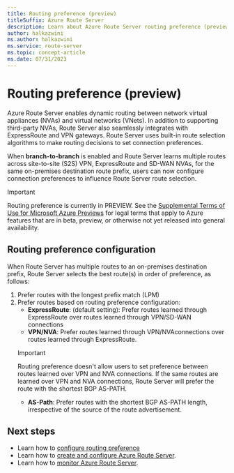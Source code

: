 ```yaml
---
title: Routing preference (preview)
titleSuffix: Azure Route Server
description: Learn about Azure Route Server routing preference (preview) feature. 
author: halkazwini
ms.author: halkazwini
ms.service: route-server
ms.topic: concept-article
ms.date: 07/31/2023
---
```


# Routing preference (preview)

Azure Route Server enables dynamic routing between network virtual appliances (NVAs) and virtual networks (VNets). In addition to supporting third-party NVAs, Route Server also seamlessly integrates with ExpressRoute and VPN gateways. Route Server uses built-in route selection algorithms to make routing decisions to set connection preferences.

When **branch-to-branch** is enabled and Route Server learns multiple routes across site-to-site (S2S) VPN, ExpressRoute and SD-WAN NVAs, for the same on-premises destination route prefix, users can now configure connection preferences to influence Route Server route selection.

> [!IMPORTANT]
> Routing preference is currently in PREVIEW.
> See the [Supplemental Terms of Use for Microsoft Azure Previews](https://azure.microsoft.com/support/legal/preview-supplemental-terms/) for legal terms that apply to Azure features that are in beta, preview, or otherwise not yet released into general availability.

## Routing preference configuration

When Route Server has multiple routes to an on-premises destination prefix, Route Server selects the best route(s) in order of preference, as follows:

1. Prefer routes with the longest prefix match (LPM)
1. Prefer routes based on routing preference configuration:
    - **ExpressRoute**: (default setting): Prefer routes learned through ExpressRoute over routes learned through VPN/SD-WAN connections
    - **VPN/NVA**: Prefer routes learned through VPN/NVAconnections over routes learned through ExpressRoute.
    > [!IMPORTANT]
    > Routing preference doesn't allow users to set preference between routes learned over VPN and NVA connections. If the same routes are learned over VPN and NVA connections, Route Server will prefer the route with the shortest BGP AS-PATH.
    - **AS-Path**: Prefer routes with the shortest BGP AS-PATH length, irrespective of the source of the route advertisement.

## Next steps

- Learn how to [configure routing preference](hub-routing-preference-powershell.md)
- Learn how to [create and configure Azure Route Server](quickstart-configure-route-server-portal.md).
- Learn how to [monitor Azure Route Server](monitor-route-server.md).
